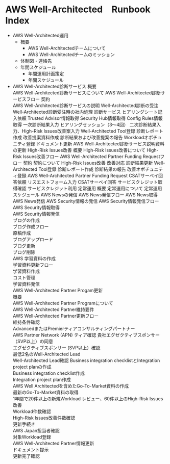 # AWS Well-Architected　Runbook　Index

- AWS Well-Architected運用
  - 概要
    - AWS Well-Architectedチームについて
    - AWS Well-Architectedチームのミッション
  - 体制図・連絡先
  - 年間スケジュール
    - 年間運用計画策定
    - 年間スケジュール
- AWS Well-Architected診断サービス
	概要			
		AWS Well-Architected診断サービスについて
		AWS Well-Architected診断サービスフロー
	契約			
		AWS Well-Architected診断サービスの説明
		Well-Architected診断の受注
		Well-Architected診断受注時の社内処理
	診断サービス
		ヒアリングシート記入依頼
		Trusted Advisor情報取得
		Security Hub情報取得
		Config Rules情報取得
		一次診断結果入力
		ヒアリングセッション（3～4回）
		二次診断結果入力、High-Risk Issues改善案入力
		Well-Architected Tool登録
		診断レポート作成
		改善提案資料作成
		診断結果および改善提案の報告
		Workloadオポチュニティ登録
	ドキュメント更新
		AWS Well-Architected診断サービス説明資料の更新
High-Risk Issues改善
	概要
		High-Risk Issues改善について
		High-Risk Issues改善フロー
		AWS Well-Architected Partner Funding Requestフロー
	契約
		契約について
	High-Risk Issues改善
		改善対応
		診断結果更新
		Well-Architected Tool登録
		診断レポート作成
		診断結果の報告
		改善オポチュニティ登録
	AWS Well-Architected Partner Funding Request
		CSATサーベイ回答依頼
		リスエストフォーム入力
		CSATサーベイ回答
		サービスクレジット取得確認
		サービスクレジット利用
定常運用
	概要
		定常運用について
		定常運用スケジュール
	AWS Newsの発信
		AWS News発信フロー
		AWS News取得
		AWS News発信
	AWS Security情報の発信
		AWS Security情報発信フロー		
		AWS Security情報取得		
		AWS Security情報発信		
	ブログの作成			
		ブログ作成フロー		
		原稿作成		
		ブログアップロード		
		ブログ更新		
		ブログ削除		
	AWS 学習資料の作成			
		学習資料更新フロー		
		学習資料作成		
			コスト管理	
		学習資料発信		
AWS Well-Architected Partner Progam更新				
	概要			
		AWS Well-Architected Partner Programについて		
		AWS Well-Architected Partner維持要件		
		AWS Well-Architected Partner更新フロー		
	維持条件確認			
		AdvancedまたはPremierティアコンサルティングパートナー		
			AWS Partner Network (APN) ティア確認	
		貴社エグゼクティブスポンサー（SVP以上）の同意		
			エグゼクティブスポンサー (SVP以上）確認	
		最低2名のWell-Architected Lead		
			Well-Architected Lead確認	
		Business integration checklistとIntegration project planの作成		
			Business integration checklist作成	
			Integration project plan作成	
		AWS Well Architectedを含めたGo-To-Market資料の作成		
			最新のGo-To-Market資料の取得	
		1年間で20件以上の新規Workload レビュー、60件以上のHigh-Risk Issues改善		
			Workload件数確認	
			High-Risk Issues改善件数確認	
	更新手続き			
		AWS Japan担当者確認		
		対象Workload登録		
		AWS Well-Architected Partner情報更新		
		ドキュメント提示		
		更新完了確認		
				
